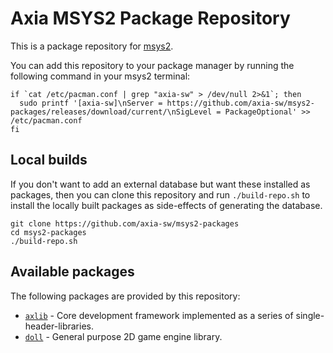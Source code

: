﻿# Axia MSYS2 Package Repository

This is a package repository for [msys2](http://www.msys2.org/).

You can add this repository to your package manager by running the following
command in your msys2 terminal:

```
if `cat /etc/pacman.conf | grep "axia-sw" > /dev/null 2>&1`; then
  sudo printf '[axia-sw]\nServer = https://github.com/axia-sw/msys2-packages/releases/download/current/\nSigLevel = PackageOptional' >> /etc/pacman.conf
fi
```

## Local builds

If you don't want to add an external database but want these installed as
packages, then you can clone this repository and run `./build-repo.sh` to
install the locally built packages as side-effects of generating the database.

```
git clone https://github.com/axia-sw/msys2-packages
cd msys2-packages
./build-repo.sh
```

## Available packages

The following packages are provided by this repository:

- [`axlib`](https://github.com/axia-sw/axlib) - Core development framework
  implemented as a series of single-header-libraries.
- [`doll`](https://github.com/axia-sw/Doll) - General purpose 2D game engine
  library.
